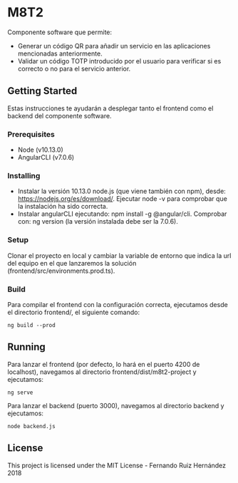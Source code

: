 # M8T2
Componente software que permite:
* Generar un código QR para añadir un servicio en las aplicaciones mencionadas anteriormente.
* Validar un código TOTP introducido por el usuario para verificar si es correcto o no para el servicio anterior.


## Getting Started

Estas instrucciones te ayudarán a desplegar tanto el frontend como el backend del componente software.

### Prerequisites

* Node (v10.13.0)
* AngularCLI (v7.0.6) 

### Installing

* Instalar la versión 10.13.0 node.js (que viene también con npm), desde: https://nodejs.org/es/download/. Ejecutar node -v para comprobar que la instalación ha sido correcta.
* Instalar angularCLI ejecutando: npm install -g @angular/cli. Comprobar con: ng version (la versión instalada debe ser la 7.0.6).

### Setup

Clonar el proyecto en local y cambiar la variable de entorno que indica la url del equipo en el que lanzaremos la solución (frontend/src/environments.prod.ts).

### Build

Para compilar el frontend con la configuración correcta, ejecutamos desde el directorio frontend/, el siguiente comando:
```
ng build --prod
```

## Running

Para lanzar el frontend (por defecto, lo hará en el puerto 4200 de localhost), navegamos al directorio frontend/dist/m8t2-project y ejecutamos:
```
ng serve
```

Para lanzar el backend (puerto 3000), navegamos al directorio backend y ejecutamos:
```
node backend.js
```

## License

This project is licensed under the MIT License - Fernando Ruiz Hernández 2018
